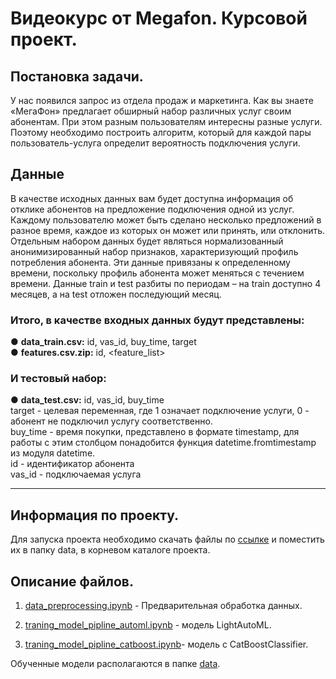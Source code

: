 
# Видеокурс от Megafon. Курсовой проект.


## Постановка задачи.
У нас появился запрос из отдела продаж и маркетинга. Как вы знаете «МегаФон» предлагает обширный набор различных услуг своим абонентам. При этом разным пользователям интересны разные услуги. Поэтому необходимо построить  алгоритм, который для каждой пары пользователь-услуга определит вероятность подключения услуги.

## Данные
В качестве исходных данных вам будет доступна информация об отклике абонентов на предложение подключения одной из услуг. Каждому пользователю может быть сделано несколько предложений в разное время, каждое из которых он может или принять, или отклонить.
Отдельным набором данных будет являться нормализованный анонимизированный набор признаков, характеризующий профиль потребления абонента. Эти данные привязаны к определенному времени, поскольку профиль абонента может меняться с течением времени.
Данные train и test разбиты по периодам – на train доступно 4 месяцев, а на test отложен последующий месяц.

### Итого, в качестве входных данных будут представлены:
●	**data_train.csv:** id, vas_id, buy_time, target  
●	**features.csv.zip:** id, <feature_list>   

### И тестовый набор:
●	**data_test.csv:** id, vas_id, buy_time  
target - целевая переменная, где 1 означает подключение услуги, 0 - абонент не подключил услугу соответственно.  
buy_time - время покупки, представлено в формате timestamp, для работы с этим столбцом понадобится функция datetime.fromtimestamp из модуля datetime.  
id - идентификатор абонента  
vas_id - подключаемая услуга 

--------------------------------------------------------- 

## Информация по проекту.
Для запуска проекта необходимо скачать файлы по [ссылке](https://drive.google.com/drive/folders/1LCUYS7uXKKZenNn8fUTjq_iupelNRAfQ) и поместить их в папку data, в корневом каталоге проекта.

## Описание файлов.
1. [data_preprocessing.ipynb](data_preprocessing.ipynb) - Предварительная обработка данных.

2. [traning_model_pipline_automl.ipynb](traning_model_pipline_automl.ipynb) -  модель LightAutoML.

3. [traning_model_pipline_catboost.ipynb](traning_model_pipline_catboost.ipynb)- модель c CatBoostClassifier.

Обученные модели располагаются в папке [data](/data).
 
